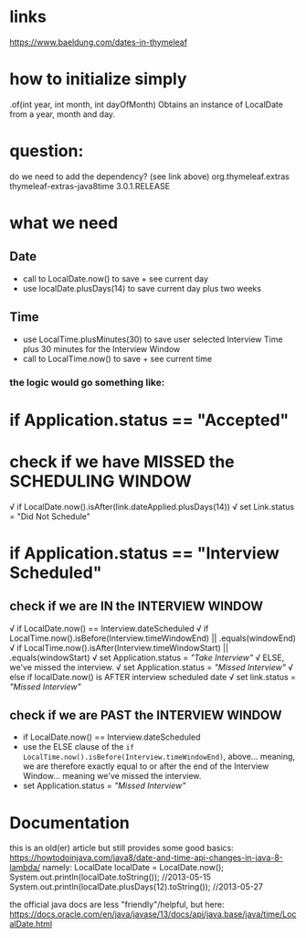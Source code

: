 # links
https://www.baeldung.com/dates-in-thymeleaf

# how to initialize simply
.of(int year, int month, int dayOfMonth)
Obtains an instance of LocalDate from a year, month and day.

# question:
do we need to add the dependency? (see link above)
<dependency>
    <groupId>org.thymeleaf.extras</groupId>
    <artifactId>thymeleaf-extras-java8time</artifactId>
    <version>3.0.1.RELEASE</version>
</dependency>

# what we need

## Date
- call to LocalDate.now() to save + see current day
- use localDate.plusDays(14) to save current day plus two weeks

## Time
- use LocalTime.plusMinutes(30) to save user selected Interview Time plus 30 minutes for the Interview Window
- call to LocalTime.now() to save + see current time


### the logic would go something like:


# if Application.status == "Accepted"

# check if we have MISSED the SCHEDULING WINDOW
√ if LocalDate.now().isAfter(link.dateApplied.plusDays(14))
√ set Link.status = "Did Not Schedule"


# if Application.status == "Interview Scheduled"

## check if we are IN the INTERVIEW WINDOW
√ if LocalDate.now() == Interview.dateScheduled
    √ if LocalTime.now().isBefore(Interview.timeWindowEnd) || .equals(windowEnd)
        √ if LocalTime.now().isAfter(Interview.timeWindowStart) || .equals(windowStart)
            √ set Application.status = *"Take Interview"*
    √ ELSE, we've missed the interview.
        √ set Application.status = *"Missed Interview"*
√ else if localDate.now() is AFTER interview scheduled date
    √ set link.status = *"Missed Interview"*


## check if we are PAST the INTERVIEW WINDOW
- if LocalDate.now() == Interview.dateScheduled
- use the ELSE clause of the `if LocalTime.now().isBefore(Interview.timeWindowEnd)`, above... meaning, we are therefore exactly equal to or after the end of the Interview Window... meaning we've missed the interview.
- set Application.status = *"Missed Interview"*


# Documentation

this is an old(er) article but still provides some good basics:
https://howtodoinjava.com/java8/date-and-time-api-changes-in-java-8-lambda/
namely:
LocalDate localDate = LocalDate.now();
System.out.println(localDate.toString());                //2013-05-15
System.out.println(localDate.plusDays(12).toString());   //2013-05-27

the official java docs are less "friendly"/helpful, but here:
https://docs.oracle.com/en/java/javase/13/docs/api/java.base/java/time/LocalDate.html
